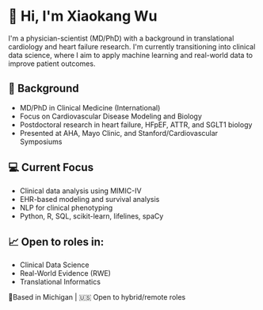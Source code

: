 # 👋 Hi, I'm Xiaokang Wu

I'm a physician-scientist (MD/PhD) with a background in translational cardiology and heart failure research. I'm currently transitioning into clinical data science, where I aim to apply machine learning and real-world data to improve patient outcomes.

## 🔬 Background
- MD/PhD in Clinical Medicine (International)
- Focus on Cardiovascular Disease Modeling and Biology
- Postdoctoral research in heart failure, HFpEF, ATTR, and SGLT1 biology
- Presented at AHA, Mayo Clinic, and Stanford/Cardiovascular Symposiums

## 💻 Current Focus
- Clinical data analysis using MIMIC-IV
- EHR-based modeling and survival analysis
- NLP for clinical phenotyping
- Python, R, SQL, scikit-learn, lifelines, spaCy

## 📈 Open to roles in:
- Clinical Data Science
- Real-World Evidence (RWE)
- Translational Informatics

📍Based in Michigan | 🇺🇸 Open to hybrid/remote roles
